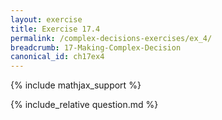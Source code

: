 ```yaml
---
layout: exercise
title: Exercise 17.4
permalink: /complex-decisions-exercises/ex_4/
breadcrumb: 17-Making-Complex-Decision
canonical_id: ch17ex4
---
```


{% include mathjax_support %}
<div id="hiddden">{% include_relative question.md %}</div>
